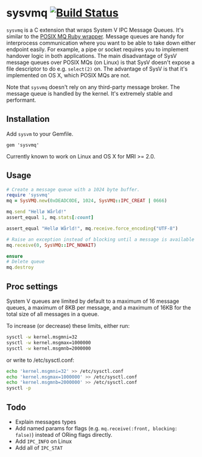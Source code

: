 # sysvmq [![Build Status](https://travis-ci.org/Sirupsen/sysvmq.png?branch=v0.1.0)](https://travis-ci.org/Sirupsen/sysvmq)

`sysvmq` is a C extension that wraps System V IPC Message Queues. It's similar
to the [POSIX MQ Ruby wrapper](https://github.com/Sirupsen/posix-mqueue).
Message queues are handy for interprocess communication where you want to be
able to take down either endpoint easily. For example, a pipe or socket requires
you to implement handover logic in both applications. The main disadvantage of
SysV message queues over POSIX MQs (on Linux) is that SysV doesn't expose a file
descriptor to do e.g. `select(2)` on. The advantage of SysV is that it's
implemented on OS X, which POSIX MQs are not.

Note that `sysvmq` doesn't rely on any third-party message broker. The message
queue is handled by the kernel. It's extremely stable and performant.

## Installation

Add `sysvm` to your Gemfile.

`gem 'sysvmq'`

Currently known to work on Linux and OS X for MRI >= 2.0.

## Usage

```ruby
# Create a message queue with a 1024 byte buffer.
require 'sysvmq'
mq = SysVMQ.new(0xDEADC0DE, 1024, SysVMQ::IPC_CREAT | 0666)

mq.send "Hellø Wårld!"
assert_equal 1, mq.stats[:count]

assert_equal "Hellø Wårld!", mq.receive.force_encoding("UTF-8")

# Raise an exception instead of blocking until a message is available
mq.receive(0, SysVMQ::IPC_NOWAIT)

ensure
# Delete queue
mq.destroy
```

## Proc settings

System V queues are limited by default to a maximum of 16 message queues, a maximum of 8KB per message, and a maximum of 16KB for the total size of all messages in a queue.

To increase (or decrease) these limits, either run:

```sh
sysctl -w kernel.msgmni=32
sysctl -w kernel.msgmax=1000000
sysctl -w kernel.msgmnb=2000000
```

or write to /etc/sysctl.conf:

```sh
echo 'kernel.msgmni=32' >> /etc/sysctl.conf
echo 'kernel.msgmax=1000000' >> /etc/sysctl.conf
echo 'kernel.msgmnb=2000000' >> /etc/sysctl.conf
sysctl -p
```

## Todo

* Explain messages types
* Add named params for flags (e.g. `mq.receive(:front, blocking: false)`)
  instead of ORing flags directly.
* Add `IPC_INFO` on Linux
* Add all of `IPC_STAT`
